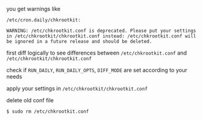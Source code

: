 you get warnings like
```
/etc/cron.daily/chkrootkit: 

WARNING: /etc/chkrootkit.conf is deprecated. Please put your settings in /etc/chkrootkit/chkrootkit.conf instead: /etc/chkrootkit.conf will be ignored in a future release and should be deleted. 
```

first diff logically to see differences between `/etc/chkrootkit.conf` and `/etc/chkrootkit/chkrootkit.conf`  

check if `RUN_DAILY`, `RUN_DAILY_OPTS`, `DIFF_MODE` are set according to your needs  

apply your settings in `/etc/chkrootkit/chkrootkit.conf`  

delete old conf file
```
$ sudo rm /etc/chkrootkit.conf 
```

